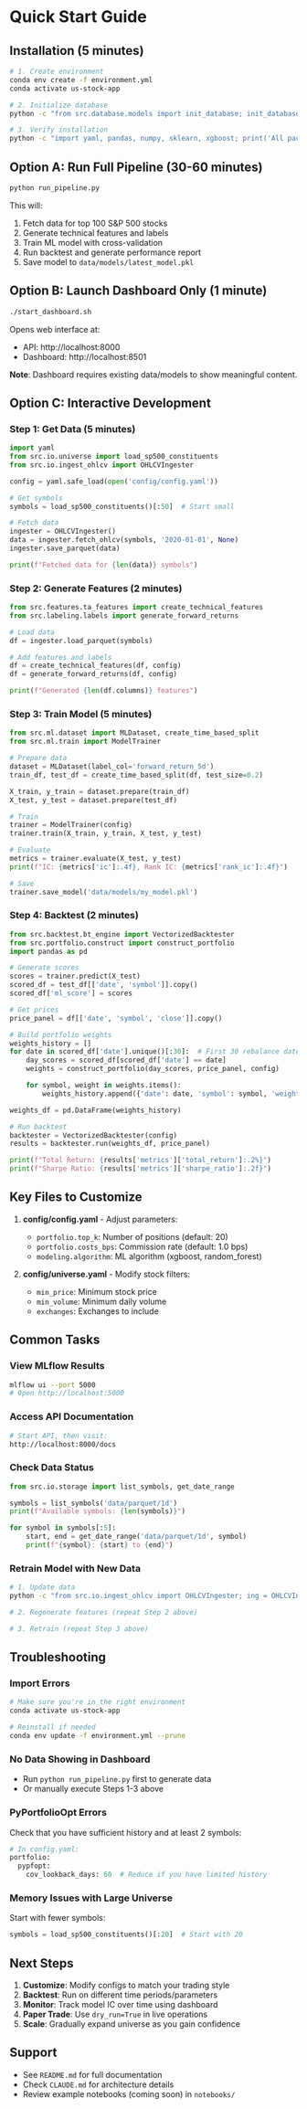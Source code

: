 # Quick Start Guide

## Installation (5 minutes)

```bash
# 1. Create environment
conda env create -f environment.yml
conda activate us-stock-app

# 2. Initialize database
python -c "from src.database.models import init_database; init_database()"

# 3. Verify installation
python -c "import yaml, pandas, numpy, sklearn, xgboost; print('All packages installed successfully')"
```

## Option A: Run Full Pipeline (30-60 minutes)

```bash
python run_pipeline.py
```

This will:
1. Fetch data for top 100 S&P 500 stocks
2. Generate technical features and labels
3. Train ML model with cross-validation
4. Run backtest and generate performance report
5. Save model to `data/models/latest_model.pkl`

## Option B: Launch Dashboard Only (1 minute)

```bash
./start_dashboard.sh
```

Opens web interface at:
- API: http://localhost:8000
- Dashboard: http://localhost:8501

**Note**: Dashboard requires existing data/models to show meaningful content.

## Option C: Interactive Development

### Step 1: Get Data (5 minutes)
```python
import yaml
from src.io.universe import load_sp500_constituents
from src.io.ingest_ohlcv import OHLCVIngester

config = yaml.safe_load(open('config/config.yaml'))

# Get symbols
symbols = load_sp500_constituents()[:50]  # Start small

# Fetch data
ingester = OHLCVIngester()
data = ingester.fetch_ohlcv(symbols, '2020-01-01', None)
ingester.save_parquet(data)

print(f"Fetched data for {len(data)} symbols")
```

### Step 2: Generate Features (2 minutes)
```python
from src.features.ta_features import create_technical_features
from src.labeling.labels import generate_forward_returns

# Load data
df = ingester.load_parquet(symbols)

# Add features and labels
df = create_technical_features(df, config)
df = generate_forward_returns(df, config)

print(f"Generated {len(df.columns)} features")
```

### Step 3: Train Model (5 minutes)
```python
from src.ml.dataset import MLDataset, create_time_based_split
from src.ml.train import ModelTrainer

# Prepare data
dataset = MLDataset(label_col='forward_return_5d')
train_df, test_df = create_time_based_split(df, test_size=0.2)

X_train, y_train = dataset.prepare(train_df)
X_test, y_test = dataset.prepare(test_df)

# Train
trainer = ModelTrainer(config)
trainer.train(X_train, y_train, X_test, y_test)

# Evaluate
metrics = trainer.evaluate(X_test, y_test)
print(f"IC: {metrics['ic']:.4f}, Rank IC: {metrics['rank_ic']:.4f}")

# Save
trainer.save_model('data/models/my_model.pkl')
```

### Step 4: Backtest (2 minutes)
```python
from src.backtest.bt_engine import VectorizedBacktester
from src.portfolio.construct import construct_portfolio
import pandas as pd

# Generate scores
scores = trainer.predict(X_test)
scored_df = test_df[['date', 'symbol']].copy()
scored_df['ml_score'] = scores

# Get prices
price_panel = df[['date', 'symbol', 'close']].copy()

# Build portfolio weights
weights_history = []
for date in scored_df['date'].unique()[:30]:  # First 30 rebalance dates
    day_scores = scored_df[scored_df['date'] == date]
    weights = construct_portfolio(day_scores, price_panel, config)

    for symbol, weight in weights.items():
        weights_history.append({'date': date, 'symbol': symbol, 'weight': weight})

weights_df = pd.DataFrame(weights_history)

# Run backtest
backtester = VectorizedBacktester(config)
results = backtester.run(weights_df, price_panel)

print(f"Total Return: {results['metrics']['total_return']:.2%}")
print(f"Sharpe Ratio: {results['metrics']['sharpe_ratio']:.2f}")
```

## Key Files to Customize

1. **config/config.yaml** - Adjust parameters:
   - `portfolio.top_k`: Number of positions (default: 20)
   - `portfolio.costs_bps`: Commission rate (default: 1.0 bps)
   - `modeling.algorithm`: ML algorithm (xgboost, random_forest)

2. **config/universe.yaml** - Modify stock filters:
   - `min_price`: Minimum stock price
   - `min_volume`: Minimum daily volume
   - `exchanges`: Exchanges to include

## Common Tasks

### View MLflow Results
```bash
mlflow ui --port 5000
# Open http://localhost:5000
```

### Access API Documentation
```bash
# Start API, then visit:
http://localhost:8000/docs
```

### Check Data Status
```python
from src.io.storage import list_symbols, get_date_range

symbols = list_symbols('data/parquet/1d')
print(f"Available symbols: {len(symbols)}")

for symbol in symbols[:5]:
    start, end = get_date_range('data/parquet/1d', symbol)
    print(f"{symbol}: {start} to {end}")
```

### Retrain Model with New Data
```bash
# 1. Update data
python -c "from src.io.ingest_ohlcv import OHLCVIngester; ing = OHLCVIngester(); ing.update_data(['AAPL', 'MSFT', 'GOOGL'])"

# 2. Regenerate features (repeat Step 2 above)

# 3. Retrain (repeat Step 3 above)
```

## Troubleshooting

### Import Errors
```bash
# Make sure you're in the right environment
conda activate us-stock-app

# Reinstall if needed
conda env update -f environment.yml --prune
```

### No Data Showing in Dashboard
- Run `python run_pipeline.py` first to generate data
- Or manually execute Steps 1-3 above

### PyPortfolioOpt Errors
Check that you have sufficient history and at least 2 symbols:
```python
# In config.yaml:
portfolio:
  pypfopt:
    cov_lookback_days: 60  # Reduce if you have limited history
```

### Memory Issues with Large Universe
Start with fewer symbols:
```python
symbols = load_sp500_constituents()[:20]  # Start with 20
```

## Next Steps

1. **Customize**: Modify configs to match your trading style
2. **Backtest**: Run on different time periods/parameters
3. **Monitor**: Track model IC over time using dashboard
4. **Paper Trade**: Use `dry_run=True` in live operations
5. **Scale**: Gradually expand universe as you gain confidence

## Support

- See `README.md` for full documentation
- Check `CLAUDE.md` for architecture details
- Review example notebooks (coming soon) in `notebooks/`
